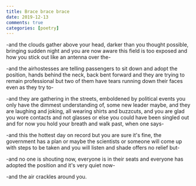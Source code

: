 ```yaml
---   
title: Brace brace brace  
date: 2019-12-13 
comments: true  
categories: [poetry]  
---  
```

-and the clouds gather above your head, darker than you thought possible, bringing sudden night and you are now aware this field is too exposed and how you stick out like an antenna over the-

-and the airhostesses are telling passengers to sit down and adopt the position, hands behind the neck, back bent forward and they are trying to remain professional but two of them have tears running down their faces even as they try to-  

-and they are gathering in the streets, emboldened by political events you only have the dimmest understanding of, some new leader maybe, and they are laughing and joking, all wearing shirts and buzzcuts, and you are glad you wore contacts and not glasses or else you could have been singled out and for now you hold your breath and walk past, when one says-  

-and this the hottest day on record but you are sure it's fine, the government has a plan or maybe the scientists or someone will come up with steps to be taken and you will listen and shade offers no relief but-  

-and no one is shouting now, everyone is in their seats and everyone has adopted the position and it's very quiet now-  

-and the air crackles around you.  
